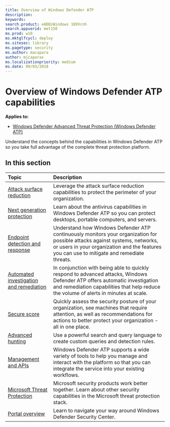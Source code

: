 ```yaml
---
title: Overview of Windows Defender ATP 
description: 
keywords: 
search.product: eADQiWindows 10XVcnh
search.appverid: met150
ms.prod: w10
ms.mktglfcycl: deploy
ms.sitesec: library
ms.pagetype: security
ms.author: macapara
author: mjcaparas
ms.localizationpriority: medium
ms.date: 09/03/2018
---
```


# Overview of Windows Defender ATP capabilities
**Applies to:**

- [Windows Defender Advanced Threat Protection (Windows Defender ATP)](https://wincom.blob.core.windows.net/documents/Windows10_Commercial_Comparison.pdf)

Understand the concepts behind the capabilities in Windows Defender ATP so you take full advantage of the complete threat protection platform. 

## In this section 

Topic | Description 
:---|:---
[Attack surface reduction](overview-attack-surface-reduction.md) | Leverage the attack surface reduction capabilities to protect the perimeter of your organization. 
[Next generation protection](../windows-defender-antivirus/windows-defender-antivirus-in-windows-10.md) | Learn about the antivirus capabilities in Windows Defender ATP so you can protect desktops, portable computers, and servers.
[Endpoint detection and response](overview-endpoint-detection-response.md) | Understand how Windows Defender ATP continuously monitors your organization for possible attacks against systems, networks, or users in your organization and the features you can use to mitigate and remediate threats.
[Automated investigation and remediation](automated-investigations-windows-defender-advanced-threat-protection.md) | In conjunction with being able to quickly respond to advanced attacks, Windows Defender ATP offers automatic investigation and remediation capabilities that help reduce the volume of alerts in minutes at scale.
[Secure score](overview-secure-score-windows-defender-advanced-threat-protection.md) | Quickly assess the security posture of your organization, see machines that require attention, as well as recommendations for actions to better protect your organization - all in one place.
[Advanced hunting](overview-hunting-windows-defender-advanced-threat-protection.md) |  Use a powerful search and query language to create custom queries and detection rules.
[Management and APIs](management-apis.md) | Windows Defender ATP supports a wide variety of tools to help you manage and interact with the platform so that you can integrate the service into your existing workflows.
[Microsoft Threat Protection](threat-protection-integration.md) | Microsoft security products work better together. Learn about other security capabilities in the Microsoft threat protection stack. 
[Portal overview](portal-overview-windows-defender-advanced-threat-protection.md) |Learn to navigate your way around Windows Defender Security Center. 




